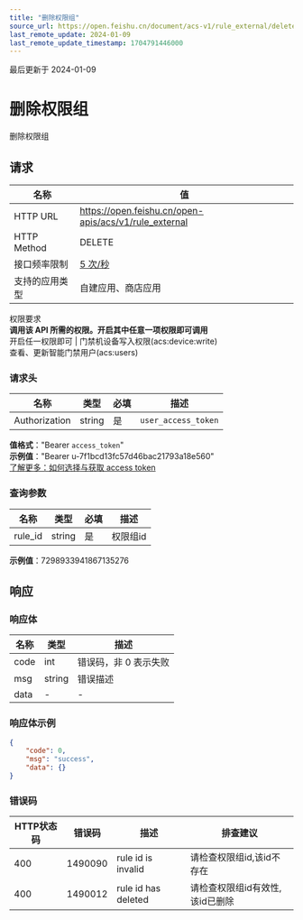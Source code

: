```yaml
---
title: "删除权限组"
source_url: https://open.feishu.cn/document/acs-v1/rule_external/delete
last_remote_update: 2024-01-09
last_remote_update_timestamp: 1704791446000
---
```

最后更新于 2024-01-09

# 删除权限组

删除权限组

## 请求
名称 | 值
---|---
HTTP URL | https://open.feishu.cn/open-apis/acs/v1/rule_external
HTTP Method | DELETE
接口频率限制 | [5 次/秒](https://open.feishu.cn/document/ukTMukTMukTM/uUzN04SN3QjL1cDN)
支持的应用类型 | 自建应用、商店应用
权限要求  
            **调用该 API 所需的权限。开启其中任意一项权限即可调用**  
            开启任一权限即可 | 门禁机设备写入权限(acs:device:write)  
            查看、更新智能门禁用户(acs:users)

### 请求头

名称 | 类型 | 必填 | 描述
--- | --- | --- | ---
Authorization | string | 是 | `user_access_token`  
**值格式**："Bearer `access_token`"  
**示例值**："Bearer u-7f1bcd13fc57d46bac21793a18e560"  
[了解更多：如何选择与获取 access token](https://open.feishu.cn/document/uAjLw4CM/ugTN1YjL4UTN24CO1UjN/trouble-shooting/how-to-choose-which-type-of-token-to-use)

### 查询参数

名称 | 类型 | 必填 | 描述
--- | --- | --- | ---
rule_id | string | 是 | 权限组id  
**示例值**：7298933941867135276

## 响应

### 响应体

名称 | 类型 | 描述
--- | --- | ---
code | int | 错误码，非 0 表示失败
msg | string | 错误描述
data | \- | \-

### 响应体示例
```json
{
    "code": 0,
    "msg": "success",
    "data": {}
}
```

### 错误码

HTTP状态码 | 错误码 | 描述 | 排查建议
--- | --- | --- | ---
400 | 1490090 | rule id is invalid | 请检查权限组id,该id不存在
400 | 1490012 | rule id has deleted | 请检查权限组id有效性,该id已删除
